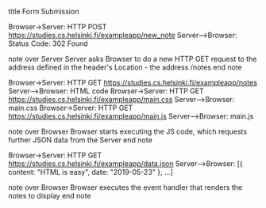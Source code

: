 title Form Submission 

Browser->Server: HTTP POST https://studies.cs.helsinki.fi/exampleapp/new_note
Server-->Browser: Status Code: 302 Found

note over Server
Server asks Browser to do a new HTTP GET request to the
address defined in the header's Location - the address /notes
end note 

Browser->Server: HTTP GET https://studies.cs.helsinki.fi/exampleapp/notes
Server-->Browser: HTML code
Browser->Server: HTTP GET https://studies.cs.helsinki.fi/exampleapp/main.css
Server-->Browser: main.css
Browser->Server: HTTP GET https://studies.cs.helsinki.fi/exampleapp/main.js
Server-->Browser: main.js

note over Browser
Browser starts executing the JS code,
which requests further JSON data from the Server
end note 

Browser->Server: HTTP GET https://studies.cs.helsinki.fi/exampleapp/data.json
Server-->Browser: [{ content: "HTML is easy", date: "2019-05-23" }, ...]

note over Browser
Browser executes the event handler that 
renders the notes to display
end note